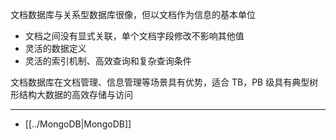 文档数据库与关系型数据库很像，但以文档作为信息的基本单位
- 文档之间没有显式关联，单个文档字段修改不影响其他值
- 灵活的数据定义
- 灵活的索引机制、高效查询和复杂查询条件

文档数据库在文档管理、信息管理等场景具有优势，适合 TB，PB 级具有典型树形结构大数据的高效存储与访问

---

- [[../MongoDB|MongoDB]]
